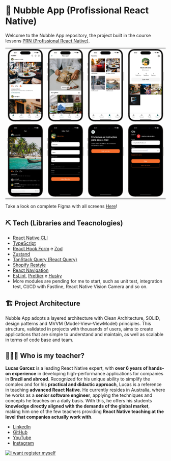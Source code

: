 # 📱 Nubble App (Profissional React Native)

Welcome to the Nubble App repository, the project built in the course lessons [PRN (Profissional React Native)](https://coffstack.com.br/profissional-react-native).

|                               |                               |                               |                               |
| :---------------------------: | :---------------------------: | :---------------------------: | :---------------------------: |
| ![](docs/images/screen-1.png) | ![](docs/images/screen-2.png) | ![](docs/images/screen-3.png) | ![](docs/images/screen-4.png) |
| ![](docs/images/screen-5.png) | ![](docs/images/screen-6.png) | ![](docs/images/screen-7.png) | ![](docs/images/screen-8.png) |

Take a look on complete Figma with all screens [Here](https://www.figma.com/design/qZVdIhrBpXhyZCPhy1WfAh/App---Nubble-(v.1.1)?node-id=0-1&node-type=canvas&t=4cefBF86AoGmB161-0)!

## ⛏️ Tech (Libraries and Teacnologies)

- [React Native CLI](https://reactnative.dev/docs/getting-started-without-a-framework)
- [TypeScript](https://www.typescriptlang.org/)
- [React Hook Form](https://react-hook-form.com/) e [Zod](https://zod.dev/)
- [Zustand](https://zustand.docs.pmnd.rs/getting-started/introduction)
- [TanStack Query (React Query)](https://tanstack.com/query/latest)
- [Shopify Restyle](https://shopify.github.io/restyle/)
- [React Navigation](https://reactnavigation.org/)
- [EsLint](https://eslint.org/), [Prettier](https://prettier.io/) e [Husky](https://typicode.github.io/husky/)
- More modules are pending for me to start, such as unit test, integration test, CI/CD with Fastline, React Native Vision Camera and so on.

## 🏗️ Project Architecture

Nubble App adopts a layered architecture with Clean Architecture, SOLID, design patterns and MVVM (Model-View-ViewModel) principles. This structure, validated in projects with thousands of users, aims to create applications that are simple to understand and maintain, as well as scalable in terms of code base and team.

## 👨🏻‍💻 Who is my teacher?

**Lucas Garcez** is a leading React Native expert, with **over 6 years of hands-on experience** in developing high-performance applications for companies in **Brazil and abroad**. Recognized for his unique ability to simplify the complex and for his **practical and didactic approach**, Lucas is a reference in teaching **advanced React Native**. He currently resides in Australia, where he works as a **senior software engineer**, applying the techniques and concepts he teaches on a daily basis. With this, he offers his students **knowledge directly aligned with the demands of the global market**, making him one of the few teachers providing **React Native teaching at the level that companies actually work with**.

- [LinkedIn](https://www.linkedin.com/in/lucas-garcez-a5636b157/?locale=pt_BR)
- [GitHub](https://github.com/LucasGarcez)
- [YouTube](https://www.youtube.com/@Coffstack)
- [Instagram](https://www.instagram.com/lucasgar6/)

[![I want register myself](https://img.shields.io/badge/I%20want%20to%20Sign%20Up-4CAF50?style=for-the-badge&logoColor=white)](https://coffstack.com.br/profissional-react-native)